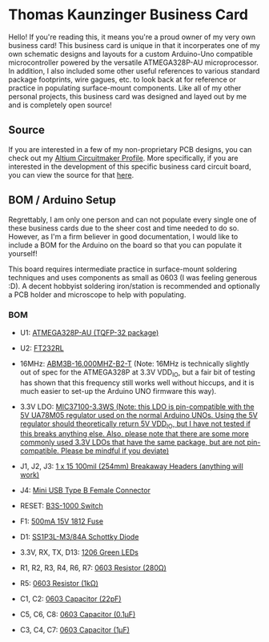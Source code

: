 # Thomas Kaunzinger Business Card

Hello! If you're reading this, it means you're a proud owner of my very own business card! This business card is unique in that it incorperates one of my own schematic designs and layouts for a custom Arduino-Uno compatible microcontroller powered by the versatile ATMEGA328P-AU microprocessor. In addition, I also included some other useful references to various standard package footprints, wire gagues, etc. to look back at for reference or practice in populating surface-mount components. Like all of my other personal projects, this business card was designed and layed out by me and is completely open source!

## Source

If you are interested in a few of my non-proprietary PCB designs, you can check out my [Altium Circuitmaker Profile](https://circuitmaker.com/Projects#/thomas%20kaunzinger/7//1 "Circuitmaker Profile"). More specifically, if you are interested in the development of this specific business card circuit board, you can view the source for that [here](https://circuitmaker.com/Projects/Details/Thomas-Kaunzinger-2/Thomas-Kaunzinger-Business-Card "Business Card").

## BOM / Arduino Setup

Regrettably, I am only one person and can not populate every single one of these business cards due to the sheer cost and time needed to do so. However, as I'm a firm believer in good documentation, I would like to include a BOM for the Arduino on the board so that you can populate it yourself!

This board requires intermediate practice in surface-mount soldering techniques and uses components as small as 0603 (I was feeling generous :D). A decent hobbyist soldering iron/station is recommended and optionally a PCB holder and microscope to help with populating.

### BOM

- U1: [ATMEGA328P-AU (TQFP-32 package)](https://www.digikey.com/product-detail/en/microchip-technology/ATMEGA328P-AUR/ATMEGA328P-AURCT-ND/3789455 "Microprocessor")

- U2: [FT232RL](https://www.digikey.com/product-detail/en/ftdi-future-technology-devices-international-ltd/FT232RL-REEL/768-1007-1-ND/1836402 "USB Controller")

- 16MHz: [ABM3B-16.000MHZ-B2-T](https://www.digikey.com/product-detail/en/abracon-llc/ABM3B-16.000MHZ-B2-T/535-9122-1-ND/675639 "16MHz Crystal Resonator") (Note: 16MHz is technically slightly out of spec for the ATMEGA328P at 3.3V VDD<sub>IO</sub>, but a fair bit of testing has shown that this frequency still works well without hiccups, and it is much easier to set-up the Arduino UNO firmware this way).

- 3.3V LDO: [MIC37100-3.3WS (Note: this LDO is pin-compatible with the 5V UA78M05 regulator used on the normal Arduino UNOs. Using the 5V regulator should theoretically return 5V VDD<sub>IO</sub>, but I have not tested if this breaks anything else. Also, please note that there are some more commonly used 3.3V LDOs that have the same package, but are not pin-compatible. Please be mindful if you deviate)](https://www.digikey.com/product-detail/en/microchip-technology/MIC37100-3.3WS-TR/MIC37100-3.3WS-CT-ND/7897216 "3.3V LDO")

- J1, J2, J3: [1 x 15 100mil (254mm) Breakaway Headers (anything will work)](https://www.digikey.com/product-detail/en/sullins-connector-solutions/PREC040SAAN-RC/S1012EC-40-ND/2774814 "40 Length Breakaway Header Row")

- J4: [Mini USB Type B Female Connector](https://www.digikey.com/product-detail/en/edac-inc/690-005-299-043/151-1206-1-ND/4312192 "USB Connector")

- RESET: [B3S-1000 Switch](https://www.digikey.com/product-detail/en/omron-electronics-inc-emc-div/B3S-1000/SW415-ND/20686 "Reset Button")

- F1: [500mA 15V 1812 Fuse](https://www.digikey.com/product-detail/en/bourns-inc/MF-MSMF050-2/MF-MSMF050-2CT-ND/662842 "MF-MSMF050-2 Fuse")

- D1: [SS1P3L-M3/84A Schottky Diode](https://www.digikey.com/product-detail/en/vishay-semiconductor-diodes-division/SS1P3L-M3-84A/SS1P3L-M3-84AGICT-ND/1091672 "Schottky Diode")

- 3.3V, RX, TX, D13: [1206 Green LEDs](https://www.digikey.com/product-detail/en/lite-on-inc/LTST-C150GKT/160-1169-1-ND/269241 "Indicator LEDs")

- R1, R2, R3, R4, R6, R7: [0603 Resistor (280Ω)](https://www.digikey.com/product-detail/en/yageo/RC0603FR-07280RL/311-280HRCT-ND/730058 "Thank you Yageo for your affordable resistors")

- R5: [0603 Resistor (1kΩ)](https://www.digikey.com/product-detail/en/yageo/RC0603FR-071KL/311-1.00KHRCT-ND/729790 "Thank you Yageo for your affordable resistors")

- C1, C2: [0603 Capacitor (22pF)](https://www.digikey.com/product-detail/en/avx-corporation/06035A220JAT2A/478-1167-1-ND/564199 "22 Puff Cap (For Crystal)")

- C5, C6, C8: [0603 Capacitor (0.1μF)](https://www.digikey.com/product-detail/en/kemet/C0603C104Z3VACTU/399-1100-1-ND/411375 "0.1μF Bypass Caps")

- C3, C4, C7: [0603 Capacitor (1μF)](https://www.digikey.com/product-detail/en/samsung-electro-mechanics/CL10A105KA8NNNC/1276-1102-1-ND/3889188 "1μF Bypass Caps")

